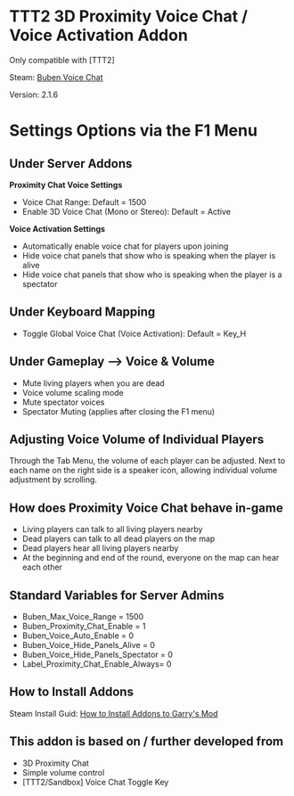 # TTT2 3D Proximity Voice Chat / Voice Activation Addon

Only compatible with [TTT2]

Steam: [Buben Voice Chat](https://steamcommunity.com/sharedfiles/filedetails/?id=3157291533)

Version: 2.1.6

# Settings Options via the F1 Menu

## Under Server Addons

**Proximity Chat Voice Settings**

- Voice Chat Range: Default = 1500
- Enable 3D Voice Chat (Mono or Stereo): Default = Active

**Voice Activation Settings**

- Automatically enable voice chat for players upon joining
- Hide voice chat panels that show who is speaking when the player is alive
- Hide voice chat panels that show who is speaking when the player is a spectator

## Under Keyboard Mapping

- Toggle Global Voice Chat (Voice Activation): Default = Key_H

## Under Gameplay --> Voice & Volume

- Mute living players when you are dead
- Voice volume scaling mode
- Mute spectator voices
- Spectator Muting (applies after closing the F1 menu)

## Adjusting Voice Volume of Individual Players

Through the Tab Menu, the volume of each player can be adjusted. Next to each name on the right side is a speaker icon, allowing individual volume adjustment by scrolling.

## How does Proximity Voice Chat behave in-game

- Living players can talk to all living players nearby
- Dead players can talk to all dead players on the map
- Dead players hear all living players nearby
- At the beginning and end of the round, everyone on the map can hear each other

## Standard Variables for Server Admins

- Buben_Max_Voice_Range = 1500
- Buben_Proximity_Chat_Enable = 1
- Buben_Voice_Auto_Enable = 0
- Buben_Voice_Hide_Panels_Alive = 0
- Buben_Voice_Hide_Panels_Spectator = 0
- Label_Proximity_Chat_Enable_Always= 0

## How to Install Addons

Steam Install Guid: [How to Install Addons to Garry's Mod](https://steamcommunity.com/sharedfiles/filedetails/?id=2779576036)

## This addon is based on / further developed from

- 3D Proximity Chat
- Simple volume control
- [TTT2/Sandbox] Voice Chat Toggle Key
